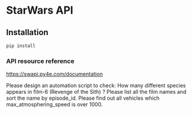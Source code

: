 # StarWars API 

## Installation

```bash
pip install 
```

### API resource reference
https://swapi.py4e.com/documentation

Please design an automation script to check:
How many different species appears in film-6 (Revenge of the Sith) ?
Please list all the film names and sort the name by episode_id.
Please find out all vehicles which max_atmosphering_speed is over 1000.